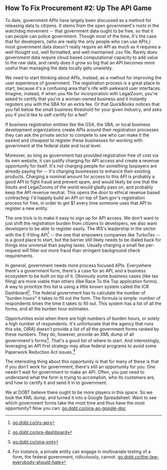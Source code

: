 ## How To Fix Procurement #2: Up The API Game

To date, government APIs have largely been discussed as a method for releasing data to citizens. It stems from the open government's roots in the watchdog movement -- that government data ought to be free, so that it can people can police government. Though most of the time, it's the case that for developers, (who are really the only people who can use APIs,) most government data doesn't really require an API as much as it requires a well thought out, well formatted, and well maintained .csv file. Rarely does government data require cloud based computational capacity to add value to the raw data, and rarely does it grow so big that an API becomes more useful than managing the data locally gets unwieldy.

We need to start thinking about APIs, instead, as a method for improving the user experience of government. The registration process is a great place to start, because it's a confusing area that's rife with awkward user interfaces. Imagine, instead, if when you file for incorporation with LegalZoom, you're asked to certify that you're a woman-owned business and it instantly registers you with the SBA for an extra fee. Or that QuickBooks notices that you fall below the small business threshold for your given industry, and asks you if you'd like to self-certify for a fee?

If business registration entities like the GSA, the SBA, or local business development organizations create APIs around their registration processes they can ask the private sector to compete to see who can make it the easiest and cheapest to register these businesses for working with government at the federal state and local level.

Moreover, as long as government has provided registration free of cost via its own website, it can justify charging for API access and create a revenue opportunity for itself. It's not charging people for something taxpayers are already paying for -- it's charging businesses to enhance their existing products. Charging a nominal amount for access to this API is probably a good API to fight fraud and prevent spam, and would likely be one that the Intuits and LegalZooms of the world would gladly pass on, and probably keep the API revenue neutral. This opens the door to ethical revenue based contracting: I'd happily build an API on top of Sam.gov's registration process for free, in order to get $1 every time someone uses that API to register a new entity.

The one trick is to make it easy to sign up for API access. We don't want to just shift the registration burden from citizens to developers, we also want developers to be able to register easily.  The IRS's leadership in the sector with the E-Filling API[^2] -- the one that empowers companies like TurboTax -- is a good place to start, but the barrier still likely needs to be dialed back for things less universal than paying taxes. Usually charging a small fee per-request will filter out more fraud than stringent background check requirements.

In general, government needs more process focused APIs. Everywhere there's a government form, there's a case for an API, and a business ecosystem to be built on top of it. Obviously some business cases (like tax filing) are more viable than others (like Race To the Top application forms). A way to prioritize this list is using a little known system called the ICR Dashboard[^3]. The federal government has to calculate the number of "burden hours" it takes to fill out the form. The formula is simple: number of respondents times the time it takes to fill out. This system has a list of all the forms, and all the burden hour estimates.

Opportunities exist when there are high numbers of burden hours, or solely a high number of respondents. It's unfortunate that the agency that runs this site, OIRA] doesn't provide a list of all the government forms ranked by these numbers. They do, however, provide an XML dump of all government's forms[^4]. That's a good list of where to start. And interestingly, leveraging an API first strategy may allow federal programs to avoid some Paperwork Reduction Act issues.[^5]

The interesting thing about this opportunity is that for many of these is that if you don't work for government, there's still an opportunity for you. One needn't wait for government to make an API. Often, you just need to understand what the form is trying to accomplish, who its customers are, and how to certify it and send it in to government.

We at DOBT believe there ought to be more players in this space. So we took the XML dump, and turned it into a Google Spreadsheet. Want to see which government forms take the most time and thus have the most opportunity? Now you can: [go.dobt.co/oira-as-google-doc](http://go.dobt.co/oira-as-google-doc)

[^2]: [go.dobt.co/irs-api](http://go.dobt.co/irs-api)

[^3]: [go.dobt.co/pra-dashboard](http://go.dobt.co/pra-dashboard)

[^4]: [go.dobt.co/oira-xml](http://go.dobt.co/oira-xml)

[^5]: For instance, a private entity can engage in multivariate testing of a form, the federal government, ridiculously, cannot. [go.dobt.co/the-law-everybody-should-hate](http://go.dobt.co/the-law-everybody-should-hate)
